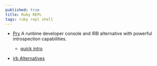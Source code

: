 ```yaml
---
published: true
title: Ruby REPL
tags: ruby repl shell
---
```

- [Pry](https://github.com/pry/pry) A runtime developer console and IRB alternative with powerful introspection capabilities. 
	- [quick intro](https://www.rubydoc.info/gems/pry)
    
- [irb Alternatives]()